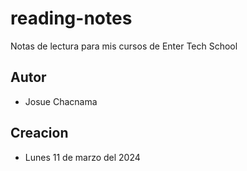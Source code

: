 # reading-notes
Notas de lectura para mis cursos de Enter Tech School
## Autor
- Josue Chacnama

## Creacion
- Lunes 11 de marzo del 2024
